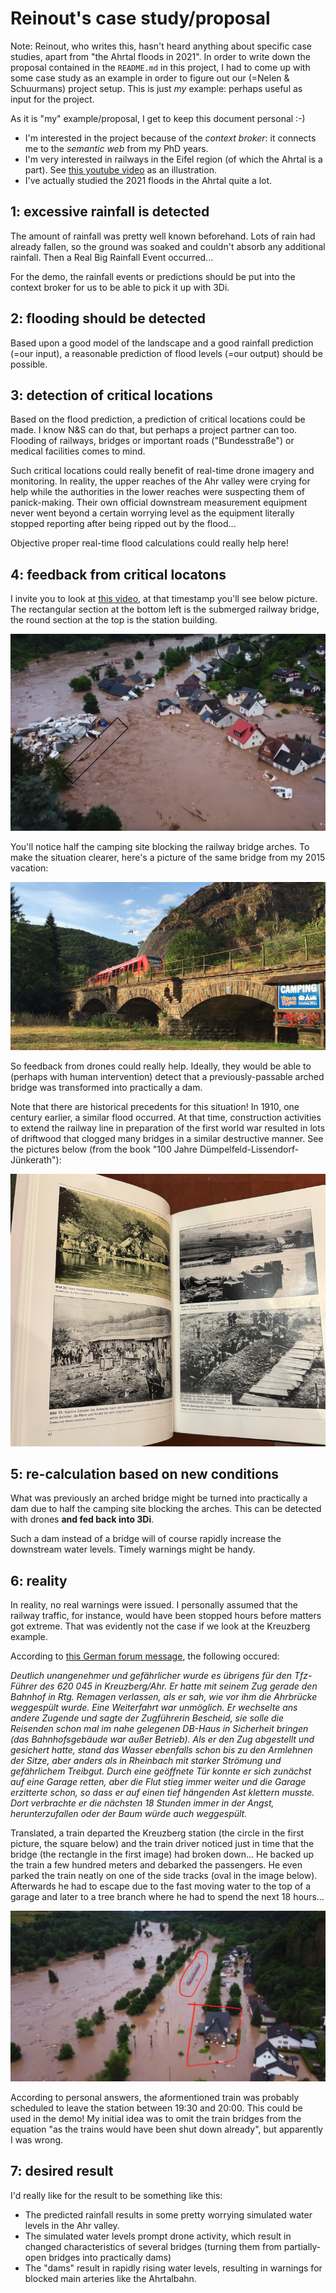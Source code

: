 # Reinout's case study/proposal

Note: Reinout, who writes this, hasn't heard anything about specific case studies, apart from "the Ahrtal floods in 2021". In order to write down the proposal contained in the `README.md` in this project, I had to come up with some case study as an example in order to figure out our (=Nelen & Schuurmans) project setup. This is just *my* example: perhaps useful as input for the project.

As it is "my" example/proposal, I get to keep this document personal :-)

- I'm interested in the project because of the *context broker*: it connects me to the *semantic web* from my PhD years.
- I'm very interested in railways in the Eifel region (of which the Ahrtal is a part). See [this youtube video](https://www.youtube.com/watch?v=EvDXScsPGvs) as an illustration.
- I've actually studied the 2021 floods in the Ahrtal quite a lot.


## 1: excessive rainfall is detected

The amount of rainfall was pretty well known beforehand. Lots of rain had already fallen, so the ground was soaked and couldn't absorb any additional rainfall. Then a Real Big Rainfall Event occurred...

For the demo, the rainfall events or predictions should be put into the context broker for us to be able to pick it up with 3Di.


## 2: flooding should be detected

Based upon a good model of the landscape and a good rainfall prediction (=our input), a reasonable prediction of flood levels (=our output) should be possible.


## 3: detection of critical locations

Based on the flood prediction, a prediction of critical locations could be made. I know N&S can do that, but perhaps a project partner can too. Flooding of railways, bridges or important roads ("Bundesstraße") or medical facilities comes to mind.

Such critical locations could really benefit of real-time drone imagery and monitoring. In reality, the upper reaches of the Ahr valley were crying for help while the authorities in the lower reaches were suspecting them of panick-making. Their own official downstream measurement equipment never went beyond a certain worrying level as the equipment literally stopped reporting after being ripped out by the flood...

Objective proper real-time flood calculations could really help here!


## 4: feedback from critical locatons

I invite you to look at [this video](https://youtu.be/I1MU2Kdnn_s?si=J34Duojrtz6BMhu_&t=75), at that timestamp you'll see below picture. The rectangular section at the bottom left is the submerged railway bridge, the round section at the top is the station building.

![Kreuzberg example](kreuzberg1.png)

You'll notice half the camping site blocking the railway bridge arches. To make the situation clearer, here's a picture of the same bridge from my 2015 vacation:

![Kreuzberg bridge before the flood](kreuzberg-before.png)

So feedback from drones could really help. Ideally, they would be able to (perhaps with human intervention) detect that a previously-passable arched bridge was transformed into practically a dam.

Note that there are historical precedents for this situation! In 1910, one century earlier, a similar flood occurred. At that time, construction activities to extend the railway line in preparation of the first world war resulted in lots of driftwood that clogged many bridges in a similar destructive manner. See the pictures below (from the book "100 Jahre Dümpelfeld-Lissendorf-Jünkerath"):

![Floods in 1910](1910-buch.png)


## 5: re-calculation based on new conditions

What was previously an arched bridge might be turned into practically a dam due to half the camping site blocking the arches. This can be detected with drones **and fed back into 3Di**.

Such a dam instead of a bridge will of course rapidly increase the downstream water levels. Timely warnings might be handy.


## 6: reality

In reality, no real warnings were issued. I personally assumed that the railway traffic, for instance, would have been stopped hours before matters got extreme. That was evidently not the case if we look at the Kreuzberg example.

According to [this German forum message](https://www.eifelbahnforum.de/viewtopic.php?t=6396), the following occured:

*Deutlich unangenehmer und gefährlicher wurde es übrigens für den Tfz-Führer des 620 045 in Kreuzberg/Ahr. Er hatte mit seinem Zug gerade den Bahnhof in Rtg. Remagen verlassen, als er sah, wie vor ihm die Ahrbrücke weggespült wurde. Eine Weiterfahrt war unmöglich. Er wechselte ans andere Zugende und sagte der Zugführerin Bescheid, sie solle die Reisenden schon mal im nahe gelegenen DB-Haus in Sicherheit bringen (das Bahnhofsgebäude war außer Betrieb). Als er den Zug abgestellt und gesichert hatte, stand das Wasser ebenfalls schon bis zu den Armlehnen der Sitze, aber anders als in Rheinbach mit starker Strömung und gefährlichem Treibgut. Durch eine geöffnete Tür konnte er sich zunächst auf eine Garage retten, aber die Flut stieg immer weiter und die Garage erzitterte schon, so dass er auf einen tief hängenden Ast klettern musste. Dort verbrachte er die nächsten 18 Stunden immer in der Angst, herunterzufallen oder der Baum würde auch weggespült.*

Translated, a train departed the Kreuzberg station (the circle in the first picture, the square below) and the train driver noticed just in time that the bridge (the rectangle in the first image) had broken down... He backed up the train a few hundred meters and debarked the passengers. He even parked the train neatly on one of the side tracks (oval in the image below). Afterwards he had to escape due to the fast moving water to the top of a garage and later to a tree branch where he had to spend the next 18 hours...

![Parked train](parked-train.png)

According to personal answers, the aformentioned train was probably scheduled to leave the station between 19:30 and 20:00. This could be used in the demo! My initial idea was to omit the train bridges from the equation "as the trains would have been shut down already", but apparently I was wrong.


## 7: desired result

I'd really like for the result to be something like this:

- The predicted rainfall results in some pretty worrying simulated water levels in the Ahr valley.
- The simulated water levels prompt drone activity, which result in changed characteristics of several bridges (turning them from partially-open bridges into practically dams)
- The "dams" result in rapidly rising water levels, resulting in warnings for blocked main arteries like the Ahrtalbahn.
